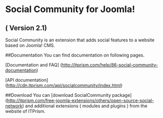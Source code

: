 Social Community for Joomla! 
==========================
( Version 2.1)
--------------------------

Social Community is an extension that adds social features to a website based on Joomla! CMS.

##Documentation
You can find documentation on following pages.

[Documentation and FAQ] (http://itprism.com/help/86-social-community-documentation)

[API documentation] (http://cdn.itprism.com/api/socialcommunity/index.html)

##Download
You can [download SocialCommunity package] (http://itprism.com/free-joomla-extensions/others/open-source-social-network) and additional extensions ( modules and plugins ) from the website of ITPrism.